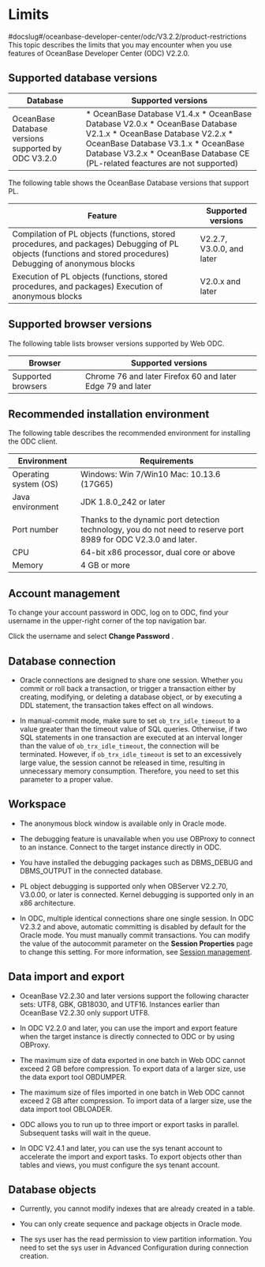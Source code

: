 Limits 
===========================
#docslug#/oceanbase-developer-center/odc/V3.2.2/product-restrictions
This topic describes the limits that you may encounter when you use features of OceanBase Developer Center (ODC) V2.2.0. 

Supported database versions 
------------------------------------------------



|                      Database                       |                                                                                                                                                                                                                                               Supported versions                                                                                                                                                                                                                                                |
|-----------------------------------------------------|-----------------------------------------------------------------------------------------------------------------------------------------------------------------------------------------------------------------------------------------------------------------------------------------------------------------------------------------------------------------------------------------------------------------------------------------------------------------------------------------------------------------|
| OceanBase Database versions supported by ODC V3.2.0 | * OceanBase Database V1.4.x   * OceanBase Database V2.0.x   * OceanBase Database V2.1.x   * OceanBase Database V2.2.x   * OceanBase Database V3.1.x   * OceanBase Database V3.2.x   * OceanBase Database CE (PL-related feactures are not supported)    |



The following table shows the OceanBase Database versions that support PL.


|                                                                                            Feature                                                                                             |    Supported versions     |
|------------------------------------------------------------------------------------------------------------------------------------------------------------------------------------------------|---------------------------|
| Compilation of PL objects (functions, stored procedures, and packages) Debugging of PL objects (functions and stored procedures) Debugging of anonymous blocks | V2.2.7, V3.0.0, and later |
| Execution of PL objects (functions, stored procedures, and packages) Execution of anonymous blocks                                                                             | V2.0.x and later          |



Supported browser versions 
-----------------------------------------------

The following table lists browser versions supported by Web ODC.


|      Browser       |                                      Supported versions                                      |
|--------------------|----------------------------------------------------------------------------------------------|
| Supported browsers | Chrome 76 and later  Firefox 60 and later  Edge 79 and later |



Recommended installation environment 
---------------------------------------------------------

The following table describes the recommended environment for installing the ODC client.


|      Environment      |                                                  Requirements                                                   |
|-----------------------|-----------------------------------------------------------------------------------------------------------------|
| Operating system (OS) | Windows: Win 7/Win10 Mac: 10.13.6 (17G65)                                                       |
| Java environment      | JDK 1.8.0_242 or later                                                                                          |
| Port number           | Thanks to the dynamic port detection technology, you do not need to reserve port 8989 for ODC V2.3.0 and later. |
| CPU                   | 64-bit x86 processor, dual core or above                                                                        |
| Memory                | 4 GB or more                                                                                                    |



Account management 
---------------------------------------

To change your account password in ODC, log on to ODC, find your username in the upper-right corner of the top navigation bar.

Click the username and select **Change Password** .

Database connection 
----------------------------------------

* Oracle connections are designed to share one session. Whether you commit or roll back a transaction, or trigger a transaction either by creating, modifying, or deleting a database object, or by executing a DDL statement, the transaction takes effect on all windows.

  

* In manual-commit mode, make sure to set `ob_trx_idle_timeout` to a value greater than the timeout value of SQL queries. Otherwise, if two SQL statements in one transaction are executed at an interval longer than the value of `ob_trx_idle_timeout`, the connection will be terminated. However, if `ob_trx_idle_timeout` is set to an excessively large value, the session cannot be released in time, resulting in unnecessary memory consumption. Therefore, you need to set this parameter to a proper value.

  




Workspace 
------------------------------

* The anonymous block window is available only in Oracle mode.

  

* The debugging feature is unavailable when you use OBProxy to connect to an instance. Connect to the target instance directly in ODC.

  

* You have installed the debugging packages such as DBMS_DEBUG and DBMS_OUTPUT in the connected database.

  

* PL object debugging is supported only when OBServer V2.2.70, V3.0.00, or later is connected. Kernel debugging is supported only in an x86 architecture.

  

* In ODC, multiple identical connections share one single session. In ODC V2.3.2 and above, automatic committing is disabled by default for the Oracle mode. You must manually commit transactions. You can modify the value of the autocommit parameter on the **Session Properties** page to change this setting. For more information, see [Session management](../7.client-odc-user-guide/8.client-odc-session-management.md).

  




Data import and export 
-------------------------------------------

* OceanBase V2.2.30 and later versions support the following character sets: UTF8, GBK, GB18030, and UTF16. Instances earlier than OceanBase V2.2.30 only support UTF8.

  

* In ODC V2.2.0 and later, you can use the import and export feature when the target instance is directly connected to ODC or by using OBProxy.

  

* The maximum size of data exported in one batch in Web ODC cannot exceed 2 GB before compression. To export data of a larger size, use the data export tool OBDUMPER.

  

* The maximum size of files imported in one batch in Web ODC cannot exceed 2 GB after compression. To import data of a larger size, use the data import tool OBLOADER.

  

* ODC allows you to run up to three import or export tasks in parallel. Subsequent tasks will wait in the queue.

  

* In ODC V2.4.1 and later, you can use the sys tenant account to accelerate the import and export tasks. To export objects other than tables and views, you must configure the sys tenant account.

  




Database objects 
-------------------------------------

* Currently, you cannot modify indexes that are already created in a table.

  

* You can only create sequence and package objects in Oracle mode.

  

* The sys user has the read permission to view partition information. You need to set the sys user in Advanced Configuration during connection creation.

  



